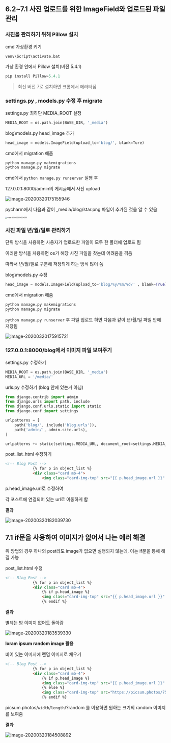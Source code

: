 ## 6.2~7.1 사진 업로드를 위한 ImageField와 업로드된 파일 관리

### 사진을 관리하기 위해 Pillow 설치

cmd 가상환경 키기

```
venv\Script\activate.bat
```

가상 환경 안에서 Pillow 설치(버전 5.4.1)

```python
pip install Pillow=5.4.1
```

> 최신 버전 7로 설치하면 크롬에서 에러터짐



### settings.py , models.py 수정 후 migrate

settings.py 최하단 MEDIA_ROOT 설정

```python
MEDIA_ROOT = os.path.join(BASE_DIR, '_media')
```

blog\models.py head_image 추가

```python
head_image = models.ImageField(upload_to='blog/', blank=Ture)
```



cmd에서 migration 해줌

```python
python manage.py makemigrations
python manage.py migrate
```



cmd에서 `python manage.py runserver` 실행 후

127.0.0.1:8000/admin의 게시글에서 사진 upload

![image-20200320175155946](images/image-20200320175155946.png)



pycharm에서 다음과 같이 _media/blog/star.png 파일이 추가된 것을 알 수 있음

<img src="images/image-20200320190234200.png" alt="image-20200320190234200" style="zoom:33%;" />



### 사진 파일 년/월/일로 관리하기

단위 방식을 사용하면 사용자가 업로드한 파일이 모두 한 폴더에 업로드 됨

이러한 방식을 차용하면 os가 해당 사진 파일을 찾는데 어려움을 겪음

따라서 년/월/일로 구분해 저장되게 하는 방식 많이 씀



blog\models.py 수정

``` python
head_image = models.ImageField(upload_to='blog/%y/%m/%d/' , blank=True)
```



cmd에서 migration 해줌

```python
python manage.py makemigrations
python manage.py migrate
```



`python manage.py runserver` 후 파일 업로드 하면 다음과 같이 년/월/일 파일 안에 저장됨

![image-20200320175915721](images/image-20200320175915721.png)





### 127.0.0.1:8000/blog에서 이미지 파일 보여주기

settings.py 수정하기

```python
MEDIA_ROOT = os.path.join(BASE_DIR, '_media')
MEDIA_URL = '/media/'
```



urls.py 수정하기 (blog 안에 있는거 아님)

```python
from django.contrib import admin
from django.urls import path, include
from django.conf.urls.static import static
from django.conf import settings

urlpatterns = [
    path('blog/', include('blog.urls')),
    path('admin/', admin.site.urls),
]

urlpatterns += static(settings.MEDIA_URL, document_root=settings.MEDIA_ROOT)
```



post_list_html 수정하기

```html
<!-- Blog Post -->
            {% for p in object_list %}
            <div class="card mb-4">
                <img class="card-img-top" src="{{ p.head_image.url }}" alt="Card image cap">
```

p.head_image.url로 수정하여

각 포스트에 연결되어 있는 url로 이동하게 함



**결과**

![image-20200320182039730](images/image-20200320182039730.png)



## 7.1 if문을 사용하여 이미지가 없어서 나는 에러 해결

위 방법의 경우 하나의 post라도 image가 없으면 실행되지 않는데, 이는 if문을 통해 해결 가능

post_list.html 수정

```html
<!-- Blog Post -->
            {% for p in object_list %}
            <div class="card mb-4">
                {% if p.head_image %}
                <img class="card-img-top" src="{{ p.head_image.url }}" alt="Card image cap">
                {% endif %}
```

 

**결과**

별헤는 밤 이미지 없어도 돌아감

![image-20200320183539330](images/image-20200320183539330.png)





**loram ipsum random image 활용**

비어 있는 이미지에 랜덤 이미지로 채우기

```html
<!-- Blog Post -->
            {% for p in object_list %}
            <div class="card mb-4">
                {% if p.head_image %}
                <img class="card-img-top" src="{{ p.head_image.url }}" alt="Card image cap">
                {% else %}
                <img class="card-img-top" src="https://picsum.photos/750/300/?random" alt="Card image cap">
                {% endif %}
```

picsum.photos/`width`/`length`/?random 를 이용하면 원하는 크기의 random 이미지를 보여줌



**결과**

![image-20200320184508892](images/image-20200320184508892.png)